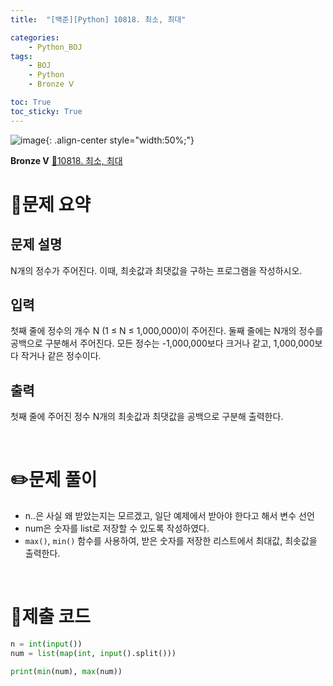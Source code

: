 ```yaml
---
title:  "[백준][Python] 10818. 최소, 최대" 

categories: 
    - Python_BOJ
tags: 
    - BOJ
    - Python
    - Bronze Ⅴ

toc: True
toc_sticky: True
---
```

![image](https://github.com/user-attachments/assets/32319fe8-99e9-4031-b5d1-9f1909b510dc){: .align-center style="width:50%;"}

**Bronze Ⅴ** 
[🔗10818. 최소, 최대](https://www.acmicpc.net/problem/10818)

# 📝문제 요약
## 문제 설명
N개의 정수가 주어진다. 이때, 최솟값과 최댓값을 구하는 프로그램을 작성하시오.

## 입력
첫째 줄에 정수의 개수 N (1 ≤ N ≤ 1,000,000)이 주어진다. 둘째 줄에는 N개의 정수를 공백으로 구분해서 주어진다. 모든 정수는 -1,000,000보다 크거나 같고, 1,000,000보다 작거나 같은 정수이다.

## 출력
첫째 줄에 주어진 정수 N개의 최솟값과 최댓값을 공백으로 구분해 출력한다.


<br>

# ✏️문제 풀이
- n..은 사실 왜 받았는지는 모르겠고, 일단 예제에서 받아야 한다고 해서 변수 선언
- num은 숫자를 list로 저장할 수 있도록 작성하였다.
- `max()`, `min()` 함수를 사용하여, 받은 숫자를 저장한 리스트에서 최대값, 최솟값을 출력한다.

<br>

# 💯제출 코드
```python
n = int(input())
num = list(map(int, input().split()))

print(min(num), max(num))
```